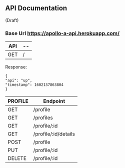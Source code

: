 ## API Documentation

(Draft)

### Base Url https://apollo-a-api.herokuapp.com/

| API | -- |
| --- | -- |
| GET | /  |

Response:
```
{
"api": "up",
"timestamp": 1602137863804
}
```

| PROFILE | Endpoint               |
| ------- | ----------             |
| GET     | /profile               |
| GET     | /profiles              |
| GET     | /profile/:id           |
| GET     | /profile/:id/details   |
| POST    | /profile               |
| PUT     | /profile/:id           |
| DELETE  | /profile/:id           |
